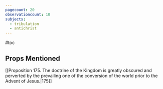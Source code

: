 ```yaml
---
pagecount: 20
observationcount: 10
subjects:
  - tribulation
  - antichrist
---
```

#toc
## Props Mentioned
[[Proposition 175. The doctrine of the Kingdom is greatly obscured and perverted by the prevailing one of the conversion of the world prior to the Advent of Jesus.|175]] 
